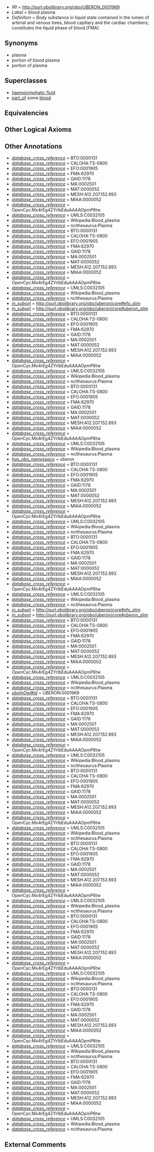  * *IRI* = http://purl.obolibrary.org/obo/UBERON_0001969
 * *Label* = blood plasma
 * *Definition* = Body substance in liquid state contained in the lumen of arterial and venous trees, blood capillary and the cardiac chambers; constitutes the liquid phase of blood.[FMA]

## Synonyms

 * plasma
 * portion of blood plasma
 * portion of plasma

## Superclasses

 * [haemolymphatic fluid](../../UBERON/79/UBERON_0000179.md)
 * [part_of](../../BFO/50/BFO_0000050.md) some [blood](../../UBERON/78/UBERON_0000178.md)

## Equivalencies


## Other Logical Axioms


## Other Annotations

 * *[database_cross_reference](../../ef/oboInOwl#hasDbXref.md)* = BTO:0000131
 * *[database_cross_reference](../../ef/oboInOwl#hasDbXref.md)* = CALOHA:TS-0800
 * *[database_cross_reference](../../ef/oboInOwl#hasDbXref.md)* = EFO:0001905
 * *[database_cross_reference](../../ef/oboInOwl#hasDbXref.md)* = FMA:62970
 * *[database_cross_reference](../../ef/oboInOwl#hasDbXref.md)* = GAID:1178
 * *[database_cross_reference](../../ef/oboInOwl#hasDbXref.md)* = MA:0002501
 * *[database_cross_reference](../../ef/oboInOwl#hasDbXref.md)* = MAT:0000052
 * *[database_cross_reference](../../ef/oboInOwl#hasDbXref.md)* = MESH:A12.207.152.693
 * *[database_cross_reference](../../ef/oboInOwl#hasDbXref.md)* = MIAA:0000052
 * *[database_cross_reference](../../ef/oboInOwl#hasDbXref.md)* = OpenCyc:Mx4rEg4ZYrIbEduAAAAOpmP6tw
 * *[database_cross_reference](../../ef/oboInOwl#hasDbXref.md)* = UMLS:C0032105
 * *[database_cross_reference](../../ef/oboInOwl#hasDbXref.md)* = Wikipedia:Blood_plasma
 * *[database_cross_reference](../../ef/oboInOwl#hasDbXref.md)* = ncithesaurus:Plasma
 * *[database_cross_reference](../../ef/oboInOwl#hasDbXref.md)* = BTO:0000131
 * *[database_cross_reference](../../ef/oboInOwl#hasDbXref.md)* = CALOHA:TS-0800
 * *[database_cross_reference](../../ef/oboInOwl#hasDbXref.md)* = EFO:0001905
 * *[database_cross_reference](../../ef/oboInOwl#hasDbXref.md)* = FMA:62970
 * *[database_cross_reference](../../ef/oboInOwl#hasDbXref.md)* = GAID:1178
 * *[database_cross_reference](../../ef/oboInOwl#hasDbXref.md)* = MA:0002501
 * *[database_cross_reference](../../ef/oboInOwl#hasDbXref.md)* = MAT:0000052
 * *[database_cross_reference](../../ef/oboInOwl#hasDbXref.md)* = MESH:A12.207.152.693
 * *[database_cross_reference](../../ef/oboInOwl#hasDbXref.md)* = MIAA:0000052
 * *[database_cross_reference](../../ef/oboInOwl#hasDbXref.md)* = OpenCyc:Mx4rEg4ZYrIbEduAAAAOpmP6tw
 * *[database_cross_reference](../../ef/oboInOwl#hasDbXref.md)* = UMLS:C0032105
 * *[database_cross_reference](../../ef/oboInOwl#hasDbXref.md)* = Wikipedia:Blood_plasma
 * *[database_cross_reference](../../ef/oboInOwl#hasDbXref.md)* = ncithesaurus:Plasma
 * *[in_subset](../../et/oboInOwl#inSubset.md)* = http://purl.obolibrary.org/obo/uberon/core#efo_slim
 * *[in_subset](../../et/oboInOwl#inSubset.md)* = http://purl.obolibrary.org/obo/uberon/core#uberon_slim
 * *[database_cross_reference](../../ef/oboInOwl#hasDbXref.md)* = BTO:0000131
 * *[database_cross_reference](../../ef/oboInOwl#hasDbXref.md)* = CALOHA:TS-0800
 * *[database_cross_reference](../../ef/oboInOwl#hasDbXref.md)* = EFO:0001905
 * *[database_cross_reference](../../ef/oboInOwl#hasDbXref.md)* = FMA:62970
 * *[database_cross_reference](../../ef/oboInOwl#hasDbXref.md)* = GAID:1178
 * *[database_cross_reference](../../ef/oboInOwl#hasDbXref.md)* = MA:0002501
 * *[database_cross_reference](../../ef/oboInOwl#hasDbXref.md)* = MAT:0000052
 * *[database_cross_reference](../../ef/oboInOwl#hasDbXref.md)* = MESH:A12.207.152.693
 * *[database_cross_reference](../../ef/oboInOwl#hasDbXref.md)* = MIAA:0000052
 * *[database_cross_reference](../../ef/oboInOwl#hasDbXref.md)* = OpenCyc:Mx4rEg4ZYrIbEduAAAAOpmP6tw
 * *[database_cross_reference](../../ef/oboInOwl#hasDbXref.md)* = UMLS:C0032105
 * *[database_cross_reference](../../ef/oboInOwl#hasDbXref.md)* = Wikipedia:Blood_plasma
 * *[database_cross_reference](../../ef/oboInOwl#hasDbXref.md)* = ncithesaurus:Plasma
 * *[database_cross_reference](../../ef/oboInOwl#hasDbXref.md)* = BTO:0000131
 * *[database_cross_reference](../../ef/oboInOwl#hasDbXref.md)* = CALOHA:TS-0800
 * *[database_cross_reference](../../ef/oboInOwl#hasDbXref.md)* = EFO:0001905
 * *[database_cross_reference](../../ef/oboInOwl#hasDbXref.md)* = FMA:62970
 * *[database_cross_reference](../../ef/oboInOwl#hasDbXref.md)* = GAID:1178
 * *[database_cross_reference](../../ef/oboInOwl#hasDbXref.md)* = MA:0002501
 * *[database_cross_reference](../../ef/oboInOwl#hasDbXref.md)* = MAT:0000052
 * *[database_cross_reference](../../ef/oboInOwl#hasDbXref.md)* = MESH:A12.207.152.693
 * *[database_cross_reference](../../ef/oboInOwl#hasDbXref.md)* = MIAA:0000052
 * *[database_cross_reference](../../ef/oboInOwl#hasDbXref.md)* = OpenCyc:Mx4rEg4ZYrIbEduAAAAOpmP6tw
 * *[database_cross_reference](../../ef/oboInOwl#hasDbXref.md)* = UMLS:C0032105
 * *[database_cross_reference](../../ef/oboInOwl#hasDbXref.md)* = Wikipedia:Blood_plasma
 * *[database_cross_reference](../../ef/oboInOwl#hasDbXref.md)* = ncithesaurus:Plasma
 * *[has_obo_namespace](../../ce/oboInOwl#hasOBONamespace.md)* = uberon
 * *[database_cross_reference](../../ef/oboInOwl#hasDbXref.md)* = BTO:0000131
 * *[database_cross_reference](../../ef/oboInOwl#hasDbXref.md)* = CALOHA:TS-0800
 * *[database_cross_reference](../../ef/oboInOwl#hasDbXref.md)* = EFO:0001905
 * *[database_cross_reference](../../ef/oboInOwl#hasDbXref.md)* = FMA:62970
 * *[database_cross_reference](../../ef/oboInOwl#hasDbXref.md)* = GAID:1178
 * *[database_cross_reference](../../ef/oboInOwl#hasDbXref.md)* = MA:0002501
 * *[database_cross_reference](../../ef/oboInOwl#hasDbXref.md)* = MAT:0000052
 * *[database_cross_reference](../../ef/oboInOwl#hasDbXref.md)* = MESH:A12.207.152.693
 * *[database_cross_reference](../../ef/oboInOwl#hasDbXref.md)* = MIAA:0000052
 * *[database_cross_reference](../../ef/oboInOwl#hasDbXref.md)* = OpenCyc:Mx4rEg4ZYrIbEduAAAAOpmP6tw
 * *[database_cross_reference](../../ef/oboInOwl#hasDbXref.md)* = UMLS:C0032105
 * *[database_cross_reference](../../ef/oboInOwl#hasDbXref.md)* = Wikipedia:Blood_plasma
 * *[database_cross_reference](../../ef/oboInOwl#hasDbXref.md)* = ncithesaurus:Plasma
 * *[database_cross_reference](../../ef/oboInOwl#hasDbXref.md)* = BTO:0000131
 * *[database_cross_reference](../../ef/oboInOwl#hasDbXref.md)* = CALOHA:TS-0800
 * *[database_cross_reference](../../ef/oboInOwl#hasDbXref.md)* = EFO:0001905
 * *[database_cross_reference](../../ef/oboInOwl#hasDbXref.md)* = FMA:62970
 * *[database_cross_reference](../../ef/oboInOwl#hasDbXref.md)* = GAID:1178
 * *[database_cross_reference](../../ef/oboInOwl#hasDbXref.md)* = MA:0002501
 * *[database_cross_reference](../../ef/oboInOwl#hasDbXref.md)* = MAT:0000052
 * *[database_cross_reference](../../ef/oboInOwl#hasDbXref.md)* = MESH:A12.207.152.693
 * *[database_cross_reference](../../ef/oboInOwl#hasDbXref.md)* = MIAA:0000052
 * *[database_cross_reference](../../ef/oboInOwl#hasDbXref.md)* = OpenCyc:Mx4rEg4ZYrIbEduAAAAOpmP6tw
 * *[database_cross_reference](../../ef/oboInOwl#hasDbXref.md)* = UMLS:C0032105
 * *[database_cross_reference](../../ef/oboInOwl#hasDbXref.md)* = Wikipedia:Blood_plasma
 * *[database_cross_reference](../../ef/oboInOwl#hasDbXref.md)* = ncithesaurus:Plasma
 * *[in_subset](../../et/oboInOwl#inSubset.md)* = http://purl.obolibrary.org/obo/uberon/core#efo_slim
 * *[in_subset](../../et/oboInOwl#inSubset.md)* = http://purl.obolibrary.org/obo/uberon/core#uberon_slim
 * *[database_cross_reference](../../ef/oboInOwl#hasDbXref.md)* = BTO:0000131
 * *[database_cross_reference](../../ef/oboInOwl#hasDbXref.md)* = CALOHA:TS-0800
 * *[database_cross_reference](../../ef/oboInOwl#hasDbXref.md)* = EFO:0001905
 * *[database_cross_reference](../../ef/oboInOwl#hasDbXref.md)* = FMA:62970
 * *[database_cross_reference](../../ef/oboInOwl#hasDbXref.md)* = GAID:1178
 * *[database_cross_reference](../../ef/oboInOwl#hasDbXref.md)* = MA:0002501
 * *[database_cross_reference](../../ef/oboInOwl#hasDbXref.md)* = MAT:0000052
 * *[database_cross_reference](../../ef/oboInOwl#hasDbXref.md)* = MESH:A12.207.152.693
 * *[database_cross_reference](../../ef/oboInOwl#hasDbXref.md)* = MIAA:0000052
 * *[database_cross_reference](../../ef/oboInOwl#hasDbXref.md)* = OpenCyc:Mx4rEg4ZYrIbEduAAAAOpmP6tw
 * *[database_cross_reference](../../ef/oboInOwl#hasDbXref.md)* = UMLS:C0032105
 * *[database_cross_reference](../../ef/oboInOwl#hasDbXref.md)* = Wikipedia:Blood_plasma
 * *[database_cross_reference](../../ef/oboInOwl#hasDbXref.md)* = ncithesaurus:Plasma
 * *[oboInOwl#id](../../id/oboInOwl#id.md)* = UBERON:0001969
 * *[database_cross_reference](../../ef/oboInOwl#hasDbXref.md)* = BTO:0000131
 * *[database_cross_reference](../../ef/oboInOwl#hasDbXref.md)* = CALOHA:TS-0800
 * *[database_cross_reference](../../ef/oboInOwl#hasDbXref.md)* = EFO:0001905
 * *[database_cross_reference](../../ef/oboInOwl#hasDbXref.md)* = FMA:62970
 * *[database_cross_reference](../../ef/oboInOwl#hasDbXref.md)* = GAID:1178
 * *[database_cross_reference](../../ef/oboInOwl#hasDbXref.md)* = MA:0002501
 * *[database_cross_reference](../../ef/oboInOwl#hasDbXref.md)* = MAT:0000052
 * *[database_cross_reference](../../ef/oboInOwl#hasDbXref.md)* = MESH:A12.207.152.693
 * *[database_cross_reference](../../ef/oboInOwl#hasDbXref.md)* = MIAA:0000052
 * *[database_cross_reference](../../ef/oboInOwl#hasDbXref.md)* = OpenCyc:Mx4rEg4ZYrIbEduAAAAOpmP6tw
 * *[database_cross_reference](../../ef/oboInOwl#hasDbXref.md)* = UMLS:C0032105
 * *[database_cross_reference](../../ef/oboInOwl#hasDbXref.md)* = Wikipedia:Blood_plasma
 * *[database_cross_reference](../../ef/oboInOwl#hasDbXref.md)* = ncithesaurus:Plasma
 * *[database_cross_reference](../../ef/oboInOwl#hasDbXref.md)* = BTO:0000131
 * *[database_cross_reference](../../ef/oboInOwl#hasDbXref.md)* = CALOHA:TS-0800
 * *[database_cross_reference](../../ef/oboInOwl#hasDbXref.md)* = EFO:0001905
 * *[database_cross_reference](../../ef/oboInOwl#hasDbXref.md)* = FMA:62970
 * *[database_cross_reference](../../ef/oboInOwl#hasDbXref.md)* = GAID:1178
 * *[database_cross_reference](../../ef/oboInOwl#hasDbXref.md)* = MA:0002501
 * *[database_cross_reference](../../ef/oboInOwl#hasDbXref.md)* = MAT:0000052
 * *[database_cross_reference](../../ef/oboInOwl#hasDbXref.md)* = MESH:A12.207.152.693
 * *[database_cross_reference](../../ef/oboInOwl#hasDbXref.md)* = MIAA:0000052
 * *[database_cross_reference](../../ef/oboInOwl#hasDbXref.md)* = OpenCyc:Mx4rEg4ZYrIbEduAAAAOpmP6tw
 * *[database_cross_reference](../../ef/oboInOwl#hasDbXref.md)* = UMLS:C0032105
 * *[database_cross_reference](../../ef/oboInOwl#hasDbXref.md)* = Wikipedia:Blood_plasma
 * *[database_cross_reference](../../ef/oboInOwl#hasDbXref.md)* = ncithesaurus:Plasma
 * *[database_cross_reference](../../ef/oboInOwl#hasDbXref.md)* = BTO:0000131
 * *[database_cross_reference](../../ef/oboInOwl#hasDbXref.md)* = CALOHA:TS-0800
 * *[database_cross_reference](../../ef/oboInOwl#hasDbXref.md)* = EFO:0001905
 * *[database_cross_reference](../../ef/oboInOwl#hasDbXref.md)* = FMA:62970
 * *[database_cross_reference](../../ef/oboInOwl#hasDbXref.md)* = GAID:1178
 * *[database_cross_reference](../../ef/oboInOwl#hasDbXref.md)* = MA:0002501
 * *[database_cross_reference](../../ef/oboInOwl#hasDbXref.md)* = MAT:0000052
 * *[database_cross_reference](../../ef/oboInOwl#hasDbXref.md)* = MESH:A12.207.152.693
 * *[database_cross_reference](../../ef/oboInOwl#hasDbXref.md)* = MIAA:0000052
 * *[database_cross_reference](../../ef/oboInOwl#hasDbXref.md)* = OpenCyc:Mx4rEg4ZYrIbEduAAAAOpmP6tw
 * *[database_cross_reference](../../ef/oboInOwl#hasDbXref.md)* = UMLS:C0032105
 * *[database_cross_reference](../../ef/oboInOwl#hasDbXref.md)* = Wikipedia:Blood_plasma
 * *[database_cross_reference](../../ef/oboInOwl#hasDbXref.md)* = ncithesaurus:Plasma
 * *[database_cross_reference](../../ef/oboInOwl#hasDbXref.md)* = BTO:0000131
 * *[database_cross_reference](../../ef/oboInOwl#hasDbXref.md)* = CALOHA:TS-0800
 * *[database_cross_reference](../../ef/oboInOwl#hasDbXref.md)* = EFO:0001905
 * *[database_cross_reference](../../ef/oboInOwl#hasDbXref.md)* = FMA:62970
 * *[database_cross_reference](../../ef/oboInOwl#hasDbXref.md)* = GAID:1178
 * *[database_cross_reference](../../ef/oboInOwl#hasDbXref.md)* = MA:0002501
 * *[database_cross_reference](../../ef/oboInOwl#hasDbXref.md)* = MAT:0000052
 * *[database_cross_reference](../../ef/oboInOwl#hasDbXref.md)* = MESH:A12.207.152.693
 * *[database_cross_reference](../../ef/oboInOwl#hasDbXref.md)* = MIAA:0000052
 * *[database_cross_reference](../../ef/oboInOwl#hasDbXref.md)* = OpenCyc:Mx4rEg4ZYrIbEduAAAAOpmP6tw
 * *[database_cross_reference](../../ef/oboInOwl#hasDbXref.md)* = UMLS:C0032105
 * *[database_cross_reference](../../ef/oboInOwl#hasDbXref.md)* = Wikipedia:Blood_plasma
 * *[database_cross_reference](../../ef/oboInOwl#hasDbXref.md)* = ncithesaurus:Plasma
 * *[database_cross_reference](../../ef/oboInOwl#hasDbXref.md)* = BTO:0000131
 * *[database_cross_reference](../../ef/oboInOwl#hasDbXref.md)* = CALOHA:TS-0800
 * *[database_cross_reference](../../ef/oboInOwl#hasDbXref.md)* = EFO:0001905
 * *[database_cross_reference](../../ef/oboInOwl#hasDbXref.md)* = FMA:62970
 * *[database_cross_reference](../../ef/oboInOwl#hasDbXref.md)* = GAID:1178
 * *[database_cross_reference](../../ef/oboInOwl#hasDbXref.md)* = MA:0002501
 * *[database_cross_reference](../../ef/oboInOwl#hasDbXref.md)* = MAT:0000052
 * *[database_cross_reference](../../ef/oboInOwl#hasDbXref.md)* = MESH:A12.207.152.693
 * *[database_cross_reference](../../ef/oboInOwl#hasDbXref.md)* = MIAA:0000052
 * *[database_cross_reference](../../ef/oboInOwl#hasDbXref.md)* = OpenCyc:Mx4rEg4ZYrIbEduAAAAOpmP6tw
 * *[database_cross_reference](../../ef/oboInOwl#hasDbXref.md)* = UMLS:C0032105
 * *[database_cross_reference](../../ef/oboInOwl#hasDbXref.md)* = Wikipedia:Blood_plasma
 * *[database_cross_reference](../../ef/oboInOwl#hasDbXref.md)* = ncithesaurus:Plasma
 * *[database_cross_reference](../../ef/oboInOwl#hasDbXref.md)* = BTO:0000131
 * *[database_cross_reference](../../ef/oboInOwl#hasDbXref.md)* = CALOHA:TS-0800
 * *[database_cross_reference](../../ef/oboInOwl#hasDbXref.md)* = EFO:0001905
 * *[database_cross_reference](../../ef/oboInOwl#hasDbXref.md)* = FMA:62970
 * *[database_cross_reference](../../ef/oboInOwl#hasDbXref.md)* = GAID:1178
 * *[database_cross_reference](../../ef/oboInOwl#hasDbXref.md)* = MA:0002501
 * *[database_cross_reference](../../ef/oboInOwl#hasDbXref.md)* = MAT:0000052
 * *[database_cross_reference](../../ef/oboInOwl#hasDbXref.md)* = MESH:A12.207.152.693
 * *[database_cross_reference](../../ef/oboInOwl#hasDbXref.md)* = MIAA:0000052
 * *[database_cross_reference](../../ef/oboInOwl#hasDbXref.md)* = OpenCyc:Mx4rEg4ZYrIbEduAAAAOpmP6tw
 * *[database_cross_reference](../../ef/oboInOwl#hasDbXref.md)* = UMLS:C0032105
 * *[database_cross_reference](../../ef/oboInOwl#hasDbXref.md)* = Wikipedia:Blood_plasma
 * *[database_cross_reference](../../ef/oboInOwl#hasDbXref.md)* = ncithesaurus:Plasma

## External Comments

